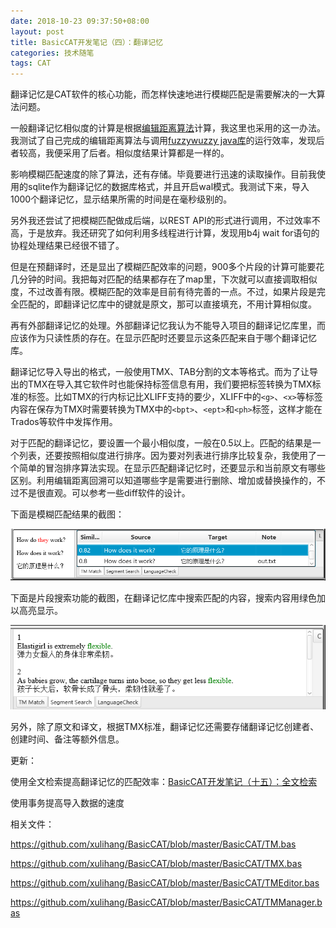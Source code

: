 ```yaml
---
date: 2018-10-23 09:37:50+08:00
layout: post
title: BasicCAT开发笔记（四）：翻译记忆
categories: 技术随笔
tags: CAT
---
```


翻译记忆是CAT软件的核心功能，而怎样快速地进行模糊匹配是需要解决的一大算法问题。

一般翻译记忆相似度的计算是根据[编辑距离算法](http://blog.xulihang.me/edit-distance-and-its-backtracking/)计算，我这里也采用的这一办法。我测试了自己完成的编辑距离算法与调用[fuzzywuzzy java库](https://github.com/xdrop/fuzzywuzzy)的运行效率，发现后者较高，我便采用了后者。相似度结果计算都是一样的。

影响模糊匹配速度的除了算法，还有存储。毕竟要进行迅速的读取操作。目前我使用的sqlite作为翻译记忆的数据库格式，并且开启wal模式。我测试下来，导入1000个翻译记忆，显示结果所需的时间是在毫秒级别的。

另外我还尝试了把模糊匹配做成后端，以REST API的形式进行调用，不过效率不高，于是放弃。我还研究了如何利用多线程进行计算，发现用b4j wait for语句的协程处理结果已经很不错了。

但是在预翻译时，还是显出了模糊匹配效率的问题，900多个片段的计算可能要花几分钟的时间。我把每对匹配的结果都存在了map里，下次就可以直接调取相似度，不过改善有限。模糊匹配的效率是目前有待完善的一点。不过，如果片段是完全匹配的，即翻译记忆库中的键就是原文，那可以直接填充，不用计算相似度。

再有外部翻译记忆的处理。外部翻译记忆我认为不能导入项目的翻译记忆库里，而应该作为只读性质的存在。在显示匹配时还要显示这条匹配来自于哪个翻译记忆库。

翻译记忆导入导出的格式，一般使用TMX、TAB分割的文本等格式。而为了让导出的TMX在导入其它软件时也能保持标签信息有用，我们要把标签转换为TMX标准的标签。比如TMX的行内标记比XLIFF支持的要少，XLIFF中的`<g>`、`<x>`等标签内容在保存为TMX时需要转换为TMX中的`<bpt>`、`<ept>`和`<ph>`标签，这样才能在Trados等软件中发挥作用。

对于匹配的翻译记忆，要设置一个最小相似度，一般在0.5以上。匹配的结果是一个列表，还要按照相似度进行排序。因为要对列表进行排序比较复杂，我使用了一个简单的冒泡排序算法实现。在显示匹配翻译记忆时，还要显示和当前原文有哪些区别。利用编辑距离回溯可以知道哪些字是需要进行删除、增加或替换操作的，不过不是很直观。可以参考一些diff软件的设计。

下面是模糊匹配结果的截图：

![](/album/basiccat/fuzzymatch.png)

下面是片段搜索功能的截图，在翻译记忆库中搜索匹配的内容，搜索内容用绿色加以高亮显示。

![](/album/basiccat/segment_search.png)

另外，除了原文和译文，根据TMX标准，翻译记忆还需要存储翻译记忆创建者、创建时间、备注等额外信息。

更新：

使用全文检索提高翻译记忆的匹配效率：[BasicCAT开发笔记（十五）：全文检索 ](/basiccat-developing-notes-15-full-text-search/)

使用事务提高导入数据的速度


相关文件：

<https://github.com/xulihang/BasicCAT/blob/master/BasicCAT/TM.bas>

<https://github.com/xulihang/BasicCAT/blob/master/BasicCAT/TMX.bas>

<https://github.com/xulihang/BasicCAT/blob/master/BasicCAT/TMEditor.bas>

<https://github.com/xulihang/BasicCAT/blob/master/BasicCAT/TMManager.bas>


